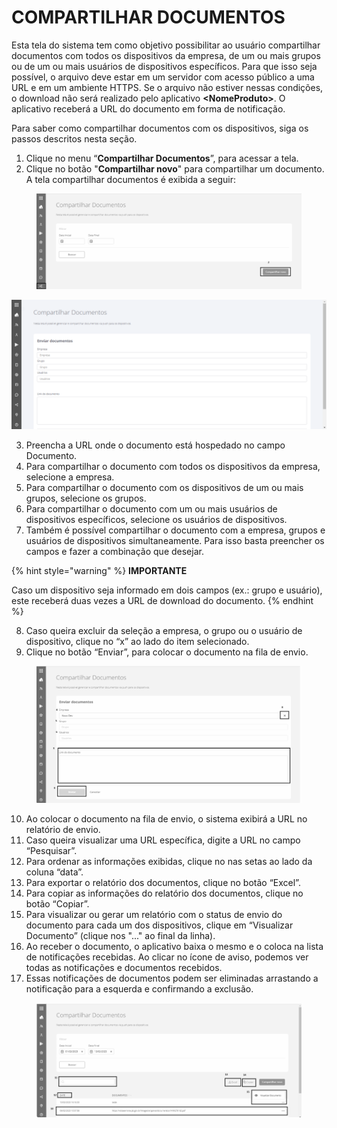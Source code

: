 # COMPARTILHAR DOCUMENTOS

Esta tela do sistema tem como objetivo possibilitar ao usuário compartilhar documentos com todos os dispositivos da empresa, de um ou mais grupos ou de um ou mais usuários de dispositivos específicos. Para que isso seja possível, o arquivo deve estar em um servidor com acesso público a uma URL e em um ambiente HTTPS. Se o arquivo não estiver nessas condições, o download não será realizado pelo aplicativo **\<NomeProduto>**. O aplicativo receberá a URL do documento em forma de notificação.

Para saber como compartilhar documentos com os dispositivos, siga os passos descritos nesta seção.

1. Clique no menu “**Compartilhar Documentos**”, para acessar a tela.
2. Clique no botão "**Compartilhar novo**" para compartilhar um documento. A tela compartilhar documentos é exibida a seguir:

<figure><img src="../.gitbook/assets/image (57).png" alt=""><figcaption></figcaption></figure>

![](<../.gitbook/assets/1 (8).png>)

3. Preencha a URL onde o documento está hospedado no campo Documento.
4. Para compartilhar o documento com todos os dispositivos da empresa, selecione a empresa.
5. Para compartilhar o documento com os dispositivos de um ou mais grupos, selecione os grupos.
6. Para compartilhar o documento com um ou mais usuários de dispositivos específicos, selecione os usuários de dispositivos.
7. Também é possível compartilhar o documento com a empresa, grupos e usuários de dispositivos simultaneamente. Para isso basta preencher os campos e fazer a combinação que desejar.

{% hint style="warning" %}
**IMPORTANTE**

Caso um dispositivo seja informado em dois campos (ex.: grupo e usuário), este receberá duas vezes a URL de download do documento.
{% endhint %}

8. Caso queira excluir da seleção a empresa, o grupo ou o usuário de dispositivo, clique no “x” ao lado do item selecionado.
9. Clique no botão “Enviar”, para colocar o documento na fila de envio.

<figure><img src="../.gitbook/assets/image (58).png" alt=""><figcaption></figcaption></figure>

10. Ao colocar o documento na fila de envio, o sistema exibirá a URL no relatório de envio.
11. Caso queira visualizar uma URL específica, digite a URL no campo “Pesquisar”.
12. Para ordenar as informações exibidas, clique no nas setas ao lado da coluna “data”.
13. Para exportar o relatório dos documentos, clique no botão “Excel”.
14. Para copiar as informações do relatório dos documentos, clique no botão “Copiar”.
15. Para visualizar ou gerar um relatório com o status de envio do documento para cada um dos dispositivos, clique em “Visualizar Documento” (clique nos "..." ao final da linha).
16. Ao receber o documento, o aplicativo baixa o mesmo e o coloca na lista de notificações recebidas. Ao clicar no ícone de aviso, podemos ver todas as notificações e documentos recebidos.
17. Essas notificações de documentos podem ser eliminadas arrastando a notificação para a esquerda e confirmando a exclusão.

<figure><img src="../.gitbook/assets/image (59).png" alt=""><figcaption></figcaption></figure>
